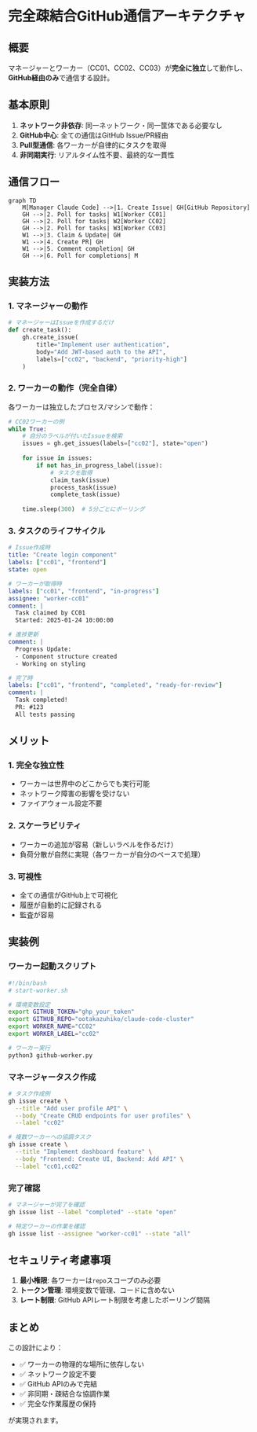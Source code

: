 # 完全疎結合GitHub通信アーキテクチャ

## 概要

マネージャーとワーカー（CC01、CC02、CC03）が**完全に独立**して動作し、**GitHub経由のみ**で通信する設計。

## 基本原則

1. **ネットワーク非依存**: 同一ネットワーク・同一筐体である必要なし
2. **GitHub中心**: 全ての通信はGitHub Issue/PR経由
3. **Pull型通信**: 各ワーカーが自律的にタスクを取得
4. **非同期実行**: リアルタイム性不要、最終的な一貫性

## 通信フロー

```mermaid
graph TD
    M[Manager Claude Code] -->|1. Create Issue| GH[GitHub Repository]
    GH -->|2. Poll for tasks| W1[Worker CC01]
    GH -->|2. Poll for tasks| W2[Worker CC02]
    GH -->|2. Poll for tasks| W3[Worker CC03]
    W1 -->|3. Claim & Update| GH
    W1 -->|4. Create PR| GH
    W1 -->|5. Comment completion| GH
    GH -->|6. Poll for completions| M
```

## 実装方法

### 1. マネージャーの動作

```python
# マネージャーはIssueを作成するだけ
def create_task():
    gh.create_issue(
        title="Implement user authentication",
        body="Add JWT-based auth to the API",
        labels=["cc02", "backend", "priority-high"]
    )
```

### 2. ワーカーの動作（完全自律）

各ワーカーは独立したプロセス/マシンで動作：

```python
# CC02ワーカーの例
while True:
    # 自分のラベルが付いたIssueを検索
    issues = gh.get_issues(labels=["cc02"], state="open")
    
    for issue in issues:
        if not has_in_progress_label(issue):
            # タスクを取得
            claim_task(issue)
            process_task(issue)
            complete_task(issue)
    
    time.sleep(300)  # 5分ごとにポーリング
```

### 3. タスクのライフサイクル

```yaml
# Issue作成時
title: "Create login component"
labels: ["cc01", "frontend"]
state: open

# ワーカーが取得時
labels: ["cc01", "frontend", "in-progress"]
assignee: "worker-cc01"
comment: |
  Task claimed by CC01
  Started: 2025-01-24 10:00:00

# 進捗更新
comment: |
  Progress Update:
  - Component structure created
  - Working on styling

# 完了時
labels: ["cc01", "frontend", "completed", "ready-for-review"]
comment: |
  Task completed!
  PR: #123
  All tests passing
```

## メリット

### 1. 完全な独立性
- ワーカーは世界中のどこからでも実行可能
- ネットワーク障害の影響を受けない
- ファイアウォール設定不要

### 2. スケーラビリティ
- ワーカーの追加が容易（新しいラベルを作るだけ）
- 負荷分散が自然に実現（各ワーカーが自分のペースで処理）

### 3. 可視性
- 全ての通信がGitHub上で可視化
- 履歴が自動的に記録される
- 監査が容易

## 実装例

### ワーカー起動スクリプト

```bash
#!/bin/bash
# start-worker.sh

# 環境変数設定
export GITHUB_TOKEN="ghp_your_token"
export GITHUB_REPO="ootakazuhiko/claude-code-cluster"
export WORKER_NAME="CC02"
export WORKER_LABEL="cc02"

# ワーカー実行
python3 github-worker.py
```

### マネージャータスク作成

```bash
# タスク作成例
gh issue create \
  --title "Add user profile API" \
  --body "Create CRUD endpoints for user profiles" \
  --label "cc02"

# 複数ワーカーへの協調タスク
gh issue create \
  --title "Implement dashboard feature" \
  --body "Frontend: Create UI, Backend: Add API" \
  --label "cc01,cc02"
```

### 完了確認

```bash
# マネージャーが完了を確認
gh issue list --label "completed" --state "open"

# 特定ワーカーの作業を確認
gh issue list --assignee "worker-cc01" --state "all"
```

## セキュリティ考慮事項

1. **最小権限**: 各ワーカーは`repo`スコープのみ必要
2. **トークン管理**: 環境変数で管理、コードに含めない
3. **レート制限**: GitHub APIレート制限を考慮したポーリング間隔

## まとめ

この設計により：
- ✅ ワーカーの物理的な場所に依存しない
- ✅ ネットワーク設定不要
- ✅ GitHub APIのみで完結
- ✅ 非同期・疎結合な協調作業
- ✅ 完全な作業履歴の保持

が実現されます。